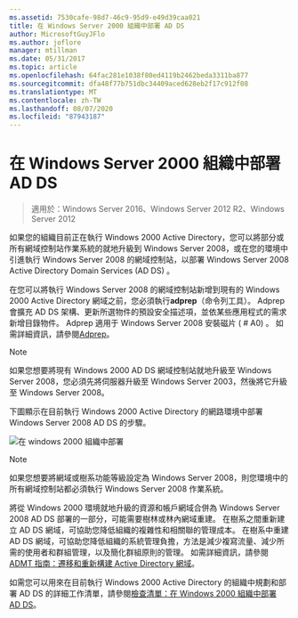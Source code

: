 ```yaml
---
ms.assetid: 7530cafe-98d7-46c9-95d9-e49d39caa021
title: 在 Windows Server 2000 組織中部署 AD DS
author: MicrosoftGuyJFlo
ms.author: joflore
manager: mtillman
ms.date: 05/31/2017
ms.topic: article
ms.openlocfilehash: 64fac281e1038f80ed4119b2462beda3311ba877
ms.sourcegitcommit: dfa48f77b751dbc34409aced628eb2f17c912f08
ms.translationtype: MT
ms.contentlocale: zh-TW
ms.lasthandoff: 08/07/2020
ms.locfileid: "87943187"
---
```

# <a name="deploying-ad-ds-in-a-windows-2000-organization"></a>在 Windows Server 2000 組織中部署 AD DS

> 適用於：Windows Server 2016、Windows Server 2012 R2、Windows Server 2012

如果您的組織目前正在執行 Windows 2000 Active Directory，您可以將部分或所有網域控制站作業系統的就地升級到 Windows Server 2008，或在您的環境中引進執行 Windows Server 2008 的網域控制站，以部署 Windows Server 2008 Active Directory Domain Services (AD DS) 。

在您可以將執行 Windows Server 2008 的網域控制站新增到現有的 Windows 2000 Active Directory 網域之前，您必須執行**adprep**（命令列工具）。 Adprep 會擴充 AD DS 架構、更新所選物件的預設安全描述項，並依某些應用程式的需求新增目錄物件。 Adprep 適用于 Windows Server 2008 安裝磁片 ( # A0) 。 如需詳細資訊，請參閱[Adprep](/previous-versions/windows/it-pro/windows-server-2012-r2-and-2012/cc731728(v=ws.11))。

> [!NOTE]
> 如果您想要將現有 Windows 2000 AD DS 網域控制站就地升級至 Windows Server 2008，您必須先將伺服器升級至 Windows Server 2003，然後將它升級至 Windows Server 2008。

下圖顯示在目前執行 Windows 2000 Active Directory 的網路環境中部署 Windows Server 2008 AD DS 的步驟。

![在 windows 2000 組織中部署](media/Deploying-AD-DS-in-a-Windows-2000-Organization/ee51218a-a858-49d9-8b99-9986679191c1.gif)

> [!NOTE]
> 如果您想要將網域或樹系功能等級設定為 Windows Server 2008，則您環境中的所有網域控制站都必須執行 Windows Server 2008 作業系統。

將從 Windows 2000 環境就地升級的資源和帳戶網域合併為 Windows Server 2008 AD DS 部署的一部分，可能需要樹林或林內網域重建。 在樹系之間重新建立 AD DS 網域，可協助您降低組織的複雜性和相關聯的管理成本。 在樹系中重建 AD DS 網域，可協助您降低組織的系統管理負擔，方法是減少複寫流量、減少所需的使用者和群組管理，以及簡化群組原則的管理。 如需詳細資訊，請參閱[ADMT 指南：遷移和重新構建 Active Directory 網域](/previous-versions/windows/it-pro/windows-server-2008-r2-and-2008/cc974332(v=ws.10))。

如需您可以用來在目前執行 Windows 2000 Active Directory 的組織中規劃和部署 AD DS 的詳細工作清單，請參閱[檢查清單：在 Windows 2000 組織中部署 AD DS](/previous-versions/windows/it-pro/windows-server-2008-r2-and-2008/cc732737(v=ws.10))。
